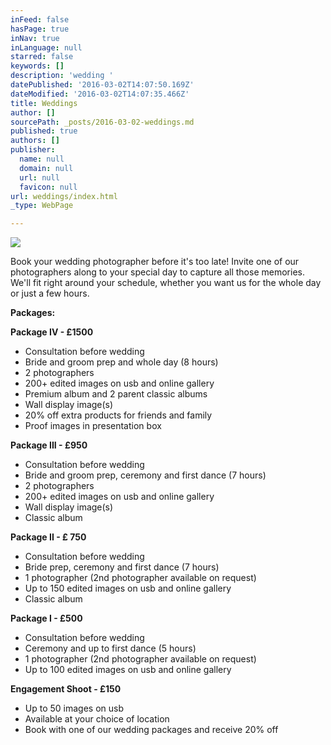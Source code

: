 ```yaml
---
inFeed: false
hasPage: true
inNav: true
inLanguage: null
starred: false
keywords: []
description: 'wedding '
datePublished: '2016-03-02T14:07:50.169Z'
dateModified: '2016-03-02T14:07:35.466Z'
title: Weddings
author: []
sourcePath: _posts/2016-03-02-weddings.md
published: true
authors: []
publisher:
  name: null
  domain: null
  url: null
  favicon: null
url: weddings/index.html
_type: WebPage

---
```

![](https://the-grid-user-content.s3-us-west-2.amazonaws.com/1323de10-31b6-48e3-8f84-ab3d5f7ceffb.jpg)

Book your wedding photographer before it's too late! Invite one of our photographers along to your special day to capture all those memories. We'll fit right around your schedule, whether you want us for the whole day or just a few hours.

**Packages:**

**Package IV - £1500**

* Consultation before wedding
* Bride and groom prep and whole day (8 hours)
* 2 photographers
* 200+ edited images on usb and online gallery
* Premium album and 2 parent classic albums
* Wall display image(s)
* 20% off extra products for friends and family
* Proof images in presentation box

**Package III - £950**

* Consultation before wedding
* Bride and groom prep, ceremony and first dance (7 hours)
* 2 photographers
* 200+ edited images on usb and online gallery
* Wall display image(s)
* Classic album

**Package II - £ 750**

* Consultation before wedding
* Bride prep, ceremony and first dance (7 hours)
* 1 photographer (2nd photographer available on request)
* Up to 150 edited images on usb and online gallery
* Classic album

**Package I - £500**

* Consultation before wedding
* Ceremony and up to first dance (5 hours)
* 1 photographer (2nd photographer available on request)
* Up to 100 edited images on usb and online gallery

**Engagement Shoot - £150**

* Up to 50 images on usb
* Available at your choice of location
* Book with one of our wedding packages and receive 20% off